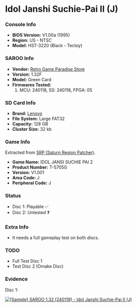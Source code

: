 # Idol Janshi Suchie-Pai II (J)

### Console Info

- <b>BIOS Version:</b> V1.00a (1995)
- <b>Region:</b> US - NTSC
- <b>Model:</b> HST-3220 (Black - Tectoy)

### SAROO Info

- <b>Vendor:</b> [Retro Game Paradise Store](https://s.click.aliexpress.com/e/_DlCqvfB)
- <b>Version:</b> 1.32F
- <b>Model:</b> Green Card
- <b>Firmwares Tested:</b>
  1. MCU: 240118, SS: 240118, FPGA: 05

### SD Card Info

- <b>Brand:</b> [Lenovo](https://s.click.aliexpress.com/e/_DBowUFx)
- <b>File System:</b> Large FAT32
- <b>Capacity:</b> 128 GB
- <b>Cluster Size:</b> 32 kb

### Game Info

Extracted from [SRP (Saturn Region Patcher)](https://segaxtreme.net/resources/saturn-region-patcher.81/download).

- <b>Game Name:</b> IDOL JANSI SUCHIE PAI 2
- <b>Product Number:</b> T-5705G
- <b>Version:</b> V1.001
- <b>Area Code:</b> J
- <b>Peripheral Code:</b> J

### Status

- Disc 1: Playable :white_check_mark:
- Disc 2: Untested :question:

### Extra Info

- It needs a full gameplay test on both discs.

### TODO

- Full Test Disc 1
- Test Disc 2 (Omake Disc)

### Evidence

Disc 1:

[![[Sample] SAROO 1.32 (240118) - Idol Janshi Suchie-Pai II (J)](https://img.youtube.com/vi/OSUoUtJKojk/0.jpg)](https://www.youtube.com/watch?v=OSUoUtJKojk)
